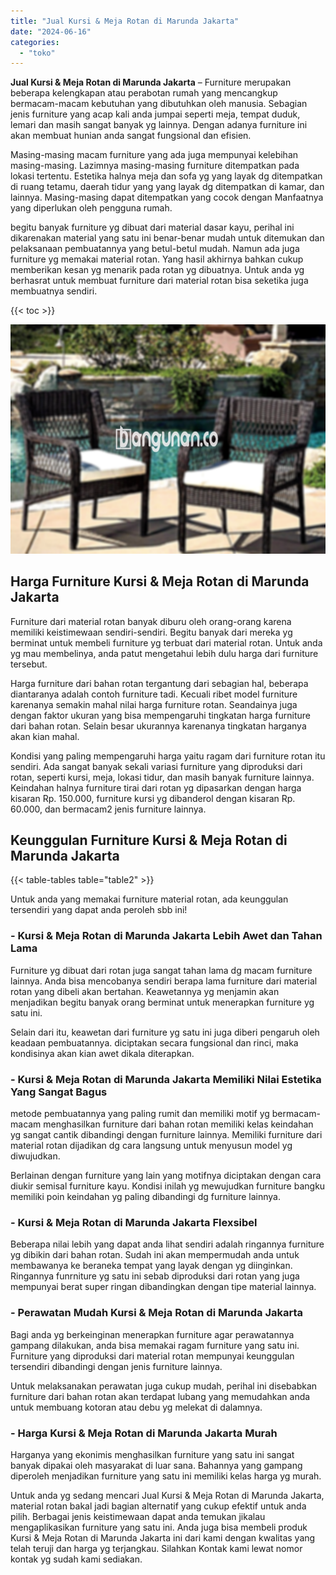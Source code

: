 ```yaml
---
title: "Jual Kursi & Meja Rotan di Marunda Jakarta"
date: "2024-06-16"
categories: 
  - "toko"
---
```


**Jual Kursi & Meja Rotan di Marunda Jakarta** – Furniture merupakan beberapa kelengkapan atau perabotan rumah yang mencangkup bermacam-macam kebutuhan yang dibutuhkan oleh manusia. Sebagian jenis furniture yang acap kali anda jumpai seperti meja, tempat duduk, lemari dan masih sangat banyak yg lainnya. Dengan adanya furniture ini akan membuat hunian anda sangat fungsional dan efisien.

Masing-masing macam furniture yang ada juga mempunyai kelebihan masing-masing. Lazimnya masing-masing furniture ditempatkan pada lokasi tertentu. Estetika halnya meja dan sofa yg yang layak dg ditempatkan di ruang tetamu, daerah tidur yang yang layak dg ditempatkan di kamar, dan lainnya. Masing-masing dapat ditempatkan yang cocok dengan Manfaatnya yang diperlukan oleh pengguna rumah.

begitu banyak furniture yg dibuat dari material dasar kayu, perihal ini dikarenakan material yang satu ini benar-benar mudah untuk ditemukan dan pelaksanaan pembuatannya yang betul-betul mudah. Namun ada juga furniture yg memakai material rotan. Yang hasil akhirnya bahkan cukup memberikan kesan yg menarik pada rotan yg dibuatnya. Untuk anda yg berhasrat untuk membuat furniture dari material rotan bisa seketika juga membuatnya sendiri.

{{< toc >}}

![Jual Kursi & Meja Rotan di Marunda Jakarta](/images/kursi-meja-rotan-murah33.png)

## Harga Furniture Kursi & Meja Rotan di Marunda Jakarta

Furniture dari material rotan banyak diburu oleh orang-orang karena memiliki keistimewaan sendiri-sendiri. Begitu banyak dari mereka yg berminat untuk membeli furniture yg terbuat dari material rotan. Untuk anda yg mau membelinya, anda patut mengetahui lebih dulu harga dari furniture tersebut.

Harga furniture dari bahan rotan tergantung dari sebagian hal, beberapa diantaranya adalah contoh furniture tadi. Kecuali ribet model furniture karenanya semakin mahal nilai harga furniture rotan. Seandainya juga dengan faktor ukuran yang bisa mempengaruhi tingkatan harga furniture dari bahan rotan. Selain besar ukurannya karenanya tingkatan harganya akan kian mahal.

Kondisi yang paling mempengaruhi harga yaitu ragam dari furniture rotan itu sendiri. Ada sangat banyak sekali variasi furniture yang diproduksi dari rotan, seperti kursi, meja, lokasi tidur, dan masih banyak furniture lainnya. Keindahan halnya furniture tirai dari rotan yg dipasarkan dengan harga kisaran Rp. 150.000, furniture kursi yg dibanderol dengan kisaran Rp. 60.000, dan bermacam2 jenis furniture lainnya.

## Keunggulan Furniture Kursi & Meja Rotan di Marunda Jakarta

{{< table-tables table="table2" >}}

Untuk anda yang memakai furniture material rotan, ada keunggulan tersendiri yang dapat anda peroleh sbb ini!

### \- Kursi & Meja Rotan di Marunda Jakarta Lebih Awet dan Tahan Lama

Furniture yg dibuat dari rotan juga sangat tahan lama dg macam furniture lainnya. Anda bisa mencobanya sendiri berapa lama furniture dari material rotan yang dibeli akan bertahan. Keawetannya yg menjamin akan menjadikan begitu banyak orang berminat untuk menerapkan furniture yg satu ini.

Selain dari itu, keawetan dari furniture yg satu ini juga diberi pengaruh oleh keadaan pembuatannya. diciptakan secara fungsional dan rinci, maka kondisinya akan kian awet dikala diterapkan.

### \- Kursi & Meja Rotan di Marunda Jakarta Memiliki Nilai Estetika Yang Sangat Bagus

metode pembuatannya yang paling rumit dan memiliki motif yg bermacam-macam menghasilkan furniture dari bahan rotan memiliki kelas keindahan yg sangat cantik dibandingi dengan furniture lainnya. Memiliki furniture dari material rotan dijadikan dg cara langsung untuk menyusun model yg diwujudkan.

Berlainan dengan furniture yang lain yang motifnya diciptakan dengan cara diukir semisal furniture kayu. Kondisi inilah yg mewujudkan furniture bangku memiliki poin keindahan yg paling dibandingi dg furniture lainnya.

### \- Kursi & Meja Rotan di Marunda Jakarta Flexsibel

Beberapa nilai lebih yang dapat anda lihat sendiri adalah ringannya furniture yg dibikin dari bahan rotan. Sudah ini akan mempermudah anda untuk membawanya ke beraneka tempat yang layak dengan yg diinginkan. Ringannya funrniture yg satu ini sebab diproduksi dari rotan yang juga mempunyai berat super ringan dibandingkan dengan tipe material lainnya.

### \- Perawatan Mudah Kursi & Meja Rotan di Marunda Jakarta

Bagi anda yg berkeinginan menerapkan furniture agar perawatannya gampang dilakukan, anda bisa memakai ragam furniture yang satu ini. Furniture yang diproduksi dari material rotan mempunyai keunggulan tersendiri dibandingi dengan jenis furniture lainnya.

Untuk melaksanakan perawatan juga cukup mudah, perihal ini disebabkan furniture dari bahan rotan akan terdapat lubang yang memudahkan anda untuk membuang kotoran atau debu yg melekat di dalamnya.

### \- Harga Kursi & Meja Rotan di Marunda Jakarta Murah

Harganya yang ekonimis menghasilkan furniture yang satu ini sangat banyak dipakai oleh masyarakat di luar sana. Bahannya yang gampang diperoleh menjadikan furniture yang satu ini memiliki kelas harga yg murah.

Untuk anda yg sedang mencari Jual Kursi & Meja Rotan di Marunda Jakarta, material rotan bakal jadi bagian alternatif yang cukup efektif untuk anda pilih. Berbagai jenis keistimewaan dapat anda temukan jikalau mengaplikasikan furniture yang satu ini. Anda juga bisa membeli produk Kursi & Meja Rotan di Marunda Jakarta ini dari kami dengan kwalitas yang telah teruji dan harga yg terjangkau. Silahkan Kontak kami lewat nomor kontak yg sudah kami sediakan.
